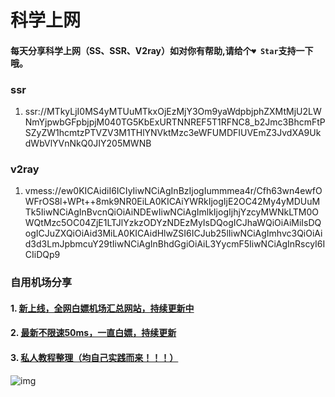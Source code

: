 # 科学上网

#### 每天分享科学上网（SS、SSR、V2ray）如对你有帮助,请给个`♥ Star`支持一下哦。

### ssr

1. ssr://MTkyLjI0MS4yMTUuMTkxOjEzMjY3Om9yaWdpbjphZXMtMjU2LWNmYjpwbGFpbjpjM040TG5KbExURTNNREF5T1RFNC8_b2Jmc3BhcmFtPSZyZW1hcmtzPTVZV3M1THlYNVktMzc3eWFUMDFIUVEmZ3JvdXA9UkdWbVlYVnNkQ0JIY205MWNB

### v2ray

1. vmess://ew0KICAidiI6ICIyIiwNCiAgInBzIjogIummmea4r/Cfh63wn4ewfOWFrOS8l+WPt++8mk9NR0EiLA0KICAiYWRkIjogIjE2OC42My4yMDUuMTk5IiwNCiAgInBvcnQiOiAiNDEwIiwNCiAgImlkIjogIjhjYzcyMWNkLTM0OWQtMzc5OC04ZjE1LTJlYzkzODYzNDEzMyIsDQogICJhaWQiOiAiMiIsDQogICJuZXQiOiAid3MiLA0KICAidHlwZSI6ICJub25lIiwNCiAgImhvc3QiOiAid3d3LmJpbmcuY29tIiwNCiAgInBhdGgiOiAiL3YycmF5IiwNCiAgInRscyI6ICIiDQp9

### 自用机场分享

#### 1. [新上线，全网白嫖机场汇总网站，持续更新中](https://shop.3kla.cn/?cid=5&tid=44 "新上线，全网白嫖机场汇总网站，持续更新中")

#### 2. [最新不限速50ms，一直白嫖，持续更新](https://shop.3kla.cn/?cid=5&tid=1 "50个左右不限速，一直白嫖，持续更新")

#### 3. [ 私人教程整理（均自己实践而来！！！）](http://www.anran.ga/ "私人教程整理")

![img](https://inews.gtimg.com/newsapp_bt/0/12726525045/641)